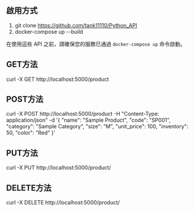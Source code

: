 ## 啟用方式
1. git clone https://github.com/tank11110/Python_API
2. docker-compose up --build


在使用這些 API 之前，請確保您的服務已通過 `docker-compose up` 命令啟動。

## GET方法

curl -X GET http://localhost:5000/product

## POST方法

curl -X POST http://localhost:5000/product -H "Content-Type: application/json" -d '{
  "name": "Sample Product",
  "code": "SP001",
  "category": "Sample Category",
  "size": "M",
  "unit_price": 100,
  "inventory": 50,
  "color": "Red"
}'

## PUT方法

curl -X PUT http://localhost:5000/product/<id>

## DELETE方法

curl -X DELETE http://localhost:5000/product/<id>
